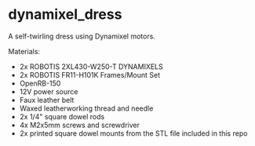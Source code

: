 # dynamixel_dress
A self-twirling dress using Dynamixel motors.

Materials:
*  2x ROBOTIS 2XL430-W250-T DYNAMIXELS
*  2x ROBOTIS FR11-H101K Frames/Mount Set
*  OpenRB-150
*  12V power source
*  Faux leather belt
*  Waxed leatherworking thread and needle
*  2x 1/4" square dowel rods
*  4x M2x5mm screws and screwdriver
*  2x printed square dowel mounts from the STL file included in this repo
